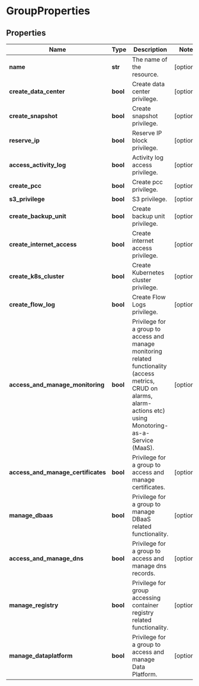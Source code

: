 # GroupProperties

## Properties
| Name | Type | Description | Notes |
| ------------ | ------------- | ------------- | ------------- |
| **name** | **str** | The name of the resource. | [optional]  |
| **create_data_center** | **bool** | Create data center privilege. | [optional]  |
| **create_snapshot** | **bool** | Create snapshot privilege. | [optional]  |
| **reserve_ip** | **bool** | Reserve IP block privilege. | [optional]  |
| **access_activity_log** | **bool** | Activity log access privilege. | [optional]  |
| **create_pcc** | **bool** | Create pcc privilege. | [optional]  |
| **s3_privilege** | **bool** | S3 privilege. | [optional]  |
| **create_backup_unit** | **bool** | Create backup unit privilege. | [optional]  |
| **create_internet_access** | **bool** | Create internet access privilege. | [optional]  |
| **create_k8s_cluster** | **bool** | Create Kubernetes cluster privilege. | [optional]  |
| **create_flow_log** | **bool** | Create Flow Logs privilege. | [optional]  |
| **access_and_manage_monitoring** | **bool** | Privilege for a group to access and manage monitoring related functionality (access metrics, CRUD on alarms, alarm-actions etc) using Monotoring-as-a-Service (MaaS). | [optional]  |
| **access_and_manage_certificates** | **bool** | Privilege for a group to access and manage certificates. | [optional]  |
| **manage_dbaas** | **bool** | Privilege for a group to manage DBaaS related functionality. | [optional]  |
| **access_and_manage_dns** | **bool** | Privilege for a group to access and manage dns records. | [optional]  |
| **manage_registry** | **bool** | Privilege for group accessing container registry related functionality. | [optional]  |
| **manage_dataplatform** | **bool** | Privilege for a group to access and manage Data Platform. | [optional]  |


